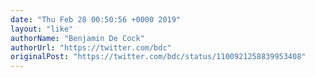 ```yaml
---
date: "Thu Feb 28 00:50:56 +0000 2019"
layout: "like"
authorName: "Benjamin De Cock"
authorUrl: "https://twitter.com/bdc"
originalPost: "https://twitter.com/bdc/status/1100921258839953408"
---
```

